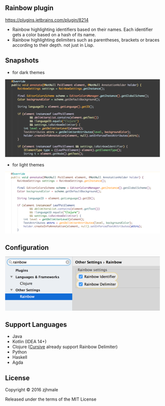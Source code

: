 ## Rainbow plugin

https://plugins.jetbrains.com/plugin/8214

* Rainbow highlighting identifiers based on their names. Each identifier gets a color based on a hash of its name.
* Rainbow highlighting delimiters such as parentheses, brackets or braces according to their depth. not just in Lisp.

## Snapshots

* for dark themes

![](./pics/dark.png)

* for light themes

![](./pics/light.png)

## Configuration

![](./pics/settings.png)

## Support Languages

* Java
* Kotlin (IDEA 14+)
* Clojure ([Cursive](https://cursive-ide.com/) already support Rainbow Delimiter)
* Python
* Haskell
* Agda

## License

Copyright © 2016 zjhmale

Released under the terms of the MIT License
